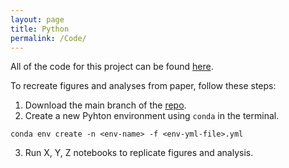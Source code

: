 ```yaml
---
layout: page
title: Python
permalink: /Code/
---
```


All of the code for this project can be found [here](https://github.com/tulimid1/what-is-covering-me/tree/main). 

To recreate figures and analyses from paper, follow these steps:

1. Download the main branch of the [repo](https://github.com/tulimid1/what-is-covering-me/tree/main).
2. Create a new Pyhton environment using `conda` in the terminal.

`conda env create -n <env-name> -f <env-yml-file>.yml`

3. Run X, Y, Z notebooks to replicate figures and analysis.  

